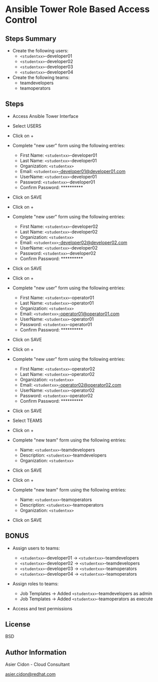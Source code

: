 # Ansible Tower Role Based Access Control

## Steps Summary

- Create the following users:
    -   ``<studentxx>``-developer01
    -   ``<studentxx>``-developer02
    -   ``<studentxx>``-developer03
    -   ``<studentxx>``-developer04
- Create the following teams:
    -   teamdevelopers
    -   teamoperators

## Steps

-   Access Ansible Tower Interface
-   Select USERS
-   Click on + 
-   Complete "new user" form using the following entries:
    -   First Name: ``<studentxx>``-developer01
    -   Last Name: ``<studentxx>``-developer01
    -   Organization: ``<studentxx>``
    -   Email: ``<studentxx>``-developer01@developer01.com
    -   UserName: ``<studentxx>``-developer01
    -   Password: ``<studentxx>``-developer01
    -   Confirm Password: **********
-   Click on SAVE
-   Click on + 
-   Complete "new user" form using the following entries:
    -   First Name: ``<studentxx>``-developer02
    -   Last Name: ``<studentxx>``-developer02
    -   Organization: ``<studentxx>``
    -   Email: ``<studentxx>``-developer02@developer02.com
    -   UserName: ``<studentxx>``-developer02
    -   Password: ``<studentxx>``-developer02
    -   Confirm Password: **********
-   Click on SAVE
-   Click on + 
-   Complete "new user" form using the following entries:
    -   First Name: ``<studentxx>``-operator01
    -   Last Name: ``<studentxx>``-operator01
    -   Organization: ``<studentxx>``
    -   Email: ``<studentxx>``-operator01@operator01.com
    -   UserName: ``<studentxx>``-operator01
    -   Password: ``<studentxx>``-operator01
    -   Confirm Password: **********
-   Click on SAVE
-   Click on + 
-   Complete "new user" form using the following entries:
    -   First Name: ``<studentxx>``-operator02
    -   Last Name: ``<studentxx>``-operator02
    -   Organization: ``<studentxx>``
    -   Email: ``<studentxx>``-operator02@operator02.com
    -   UserName: ``<studentxx>``-operator02
    -   Password: ``<studentxx>``-operator02
    -   Confirm Password: **********
-   Click on SAVE

-   Select TEAMS
-   Click on + 
-   Complete "new team" form using the following entries:
    -   Name: ``<studentxx>``-teamdevelopers
    -   Description: ``<studentxx>``-teamdevelopers
    -   Organization: ``<studentxx>``
-   Click on SAVE
-   Click on + 
-   Complete "new team" form using the following entries:
    -   Name: ``<studentxx>``-teamoperators
    -   Description: ``<studentxx>``-teamoperators
    -   Organization: ``<studentxx>``
-   Click on SAVE

## BONUS

- Assign users to teams:
    -   ``<studentxx>``-developer01 -> ``<studentxx>``-teamdevelopers
    -   ``<studentxx>``-developer02 -> ``<studentxx>``-teamdevelopers
    -   ``<studentxx>``-developer03 -> ``<studentxx>``-teamoperators
    -   ``<studentxx>``-developer04 -> ``<studentxx>``-teamoperators

- Assign roles to teams:
    -   Job Templates -> Added ``<studentxx>``-teamdevelopers as admin
    -   Job Templates -> Added ``<studentxx>``-teamoperators as execute

- Access and test permissions

License
-------

BSD

Author Information
------------------

 Asier Cidon - Cloud Consultant

 asier.cidon@redhat.com

